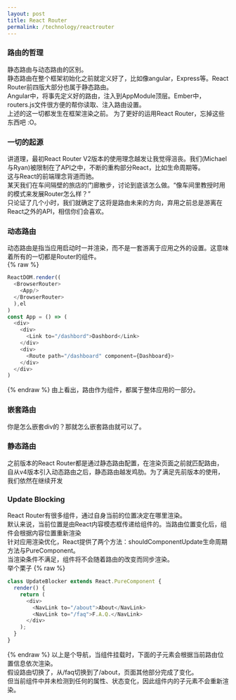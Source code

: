 ```yaml
---
layout: post
title: React Router
permalink: /technology/reactrouter
---
```

### 路由的哲理
  静态路由与动态路由的区别。  
  静态路由在整个框架初始化之前就定义好了，比如像angular，Express等。React Router前四版大部分也属于静态路由。  
  Angular中，将事先定义好的路由，注入到AppModule顶层。Ember中，routers.js文件很方便的帮你读取、注入路由设置。  
  上述的这一切都发生在框架渲染之前。
  为了更好的运用React Router，忘掉这些东西吧 :O。  
### 一切的起源
  讲道理，最初React Router V2版本的使用理念越发让我觉得沮丧。我们(Michael与Ryan)被限制在了API之中，不断的重构部分React，比如生命周期等。  
  这与React的前端理念背道而驰。  
  某天我们在车间隔壁的旅店的门廊散步，讨论到底该怎么做。“像车间里教授时用的模式来发展Router怎么样？”  
  只论证了几个小时，我们就确定了这将是路由未来的方向，弃用之前总是游离在React之外的API，相信你们会喜欢。  
### 动态路由  
  动态路由是指当应用启动时一并渲染，而不是一套游离于应用之外的设置。这意味着所有的一切都是Router的组件。  
  {% raw %}
  ```javascript
  ReactDOM.render((
    <BrowserRouter>
      <App/>
    </BrowserRouter>
    ),el
  )
  const App = () => (
    <div>
      <div>
        <Link to="/dashbord">Dashbord</Link>
      </div>
      <div>
        <Route path="/dashboard" component={Dashboard}>
      </div>
    </div>
  )
  ```
  {% endraw %}
  由上看出，路由作为组件，都属于整体应用的一部分。
### 嵌套路由  
  你是怎么嵌套div的？那就怎么嵌套路由就可以了。
### 静态路由
  之前版本的React Router都是通过静态路由配置，在渲染页面之前就匹配路由，自从v4版本引入动态路由之后，静态路由越发鸡肋。为了满足先前版本的使用，我们依然在继续开发
### Update Blocking
  React Router有很多组件，通过自身当前的位置决定在哪里渲染。  
  默认来说，当前位置是由React内容模态框传递给组件的。当路由位置变化后，组件会根据内容位置重新渲染  
  针对应用渲染优化，React提供了两个方法：shouldComponentUpdate生命周期方法与PureComponent。  
  当渲染条件不满足，组件将不会随着路由的改变而同步渲染。  
  举个栗子
  {% raw %}
  ```javascript
  class UpdateBlocker extends React.PureComponent {
    render() {
      return (
        <div>
          <NavLink to="/about">About</NavLink>
          <NavLink to="/faq">F.A.Q.</NavLink>
        </div>
      );
    }
  }
  ```
  {% endraw %}
  以上是个导航，当组件挂载时，下面的子元素会根据当前路由位置信息依次渲染。  
  假设路由切换了，从/faq切换到了/about，页面其他部分完成了变化。  
  但当前组件中并未检测到任何的属性、状态变化，因此组件内的子元素不会重新渲染。
